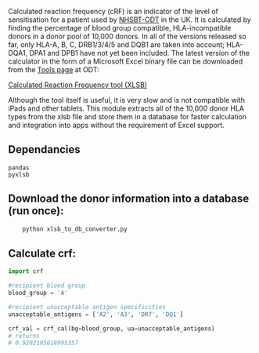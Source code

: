 Calculated reaction frequency (cRF) is an indicator of the level of sensitisation for a patient used by [NHSBT-ODT](https://www.odt.nhs.uk) in the UK. It is calculated by finding the percentage of blood group compatible, HLA-incompatible donors in a donor pool of 10,000 donors. In all of the versions released so far, only HLA-A, B, C, DRB1/3/4/5 and DQB1 are taken into account; HLA-DQA1, DPA1 and DPB1 have not yet been included. The latest version of the calculator in the form of a Microsoft Excel binary file can be downloaded from the [Tools page](https://www.odt.nhs.uk/transplantation/tools-policies-and-guidance/calculators/) at ODT: 

[Calculated Reaction Frequency tool (XLSB)](https://nhsbtdbe.blob.core.windows.net/umbraco-assets-corp/5948/hla-mm-and-crf.xlsb)

Although the tool itself is useful, it is very slow and is not compatible with iPads and other tablets. This module extracts all of the 10,000 donor HLA types from the xlsb file and store them in a database for faster calculation and integration into apps without the requirement of Excel support.

## Dependancies
    pandas
    pyxlsb

## Download the donor information into a database (run once):
```python
    python xlsb_to_db_converter.py
```

## Calculate crf:
```python
import crf

#recipient blood group
blood_group = 'A'

#recipient unacceptable antigen specificities
unacceptable_antigens = ['A2', 'A3', 'DR7', 'DQ1']

crf_val = crf_cal(bg=blood_group, ua=unacceptable_antigens)
# returns
# 0.9202195018995357
```